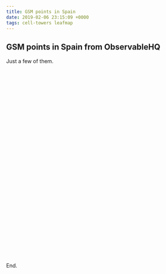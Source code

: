 ```yaml
---
title: GSM points in Spain
date: 2019-02-06 23:15:09 +0000
tags: cell-towers leafmap
---
```


## GSM points in Spain from ObservableHQ

Just a few of them.


 <script src="https://d3js.org/d3.v5.min.js"></script>
 <script src="https://cdn.jsdelivr.net/npm/@observablehq/stdlib"></script>


  <svg id="packSVG" width=932 height=932 viewBox="0,0,932,932"></svg>
  <script>
    const color = d3.scaleSequential(d3.interpolateMagma).domain([8, 0]);
    const format = d3.format(",d");
    const width = 932;
    const height = width;
    const pack = data => d3.pack()
    .size([width - 2, height - 2])
    .padding(3)
    (d3.hierarchy(data)
     .sum(d => d.size)
     .sort((a, b) => b.value - a.value));
    const {DOM, require} = new observablehq.Library;

		require()('@observablehq/flare')
      .then(data => {
      const root = pack(data);

      const svg = d3.select('#packSVG')
      .style("font", "10px sans-serif")
      .style("width", "100%")
      .style("height", "auto")
      .attr("text-anchor", "middle");

      const node = svg.selectAll("g")
      .data(root.descendants())
      .enter().append("g")
      .attr("transform", d => `translate(${d.x + 1},${d.y + 1})`);

      node.append("circle")
        .attr("r", d => d.r)
        .attr("fill", d => color(d.height));

      const leaf = node.filter(d => !d.children);

      leaf.select("circle")
        .attr("id", d => (d.leafUid = DOM.uid("leaf")).id)
        .attr("stroke", "#000");

      leaf.append("clipPath")
        .attr("id", d => (d.clipUid = DOM.uid("clip")).id)
        .append("use")
        .attr("xlink:href", d => d.leafUid.href);

      leaf.append("text")
        .attr("clip-path", d => d.clipUid)
        .selectAll("tspan")
        .data(d => d.data.name.split(/(?=[A-Z][^A-Z])/g))
        .enter().append("tspan")
        .attr("x", 0)
        .attr("y", (d, i, nodes) => `${i - nodes.length / 2 + 0.8}em`)
        .text(d => d);

      node.append("title")
        .text(d => `${d.ancestors().map(d => d.data.name).reverse().join("/")}\n${format(d.value)}`);
    });
  </script>


End.


